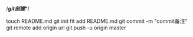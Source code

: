 /***git创建****/

touch  README.md
git init
fit add README.md
git commit -m "commit备注"
git remote add origin url
git push -u origin master 